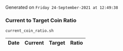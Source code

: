 Generated on `Friday 24-September-2021 at 12:49:38`

### Current to Target Coin Ratio
`current_coin_ratio.sh`

Date|Current|Target|Ratio
---|---|---|---
